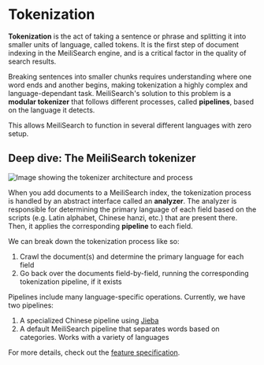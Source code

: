 # Tokenization

**Tokenization** is the act of taking a sentence or phrase and splitting it into smaller units of language, called tokens. It is the first step of document indexing in the MeiliSearch engine, and is a critical factor in the quality of search results.

Breaking sentences into smaller chunks requires understanding where one word ends and another begins, making tokenization a highly complex and language-dependant task. MeiliSearch's solution to this problem is a **modular tokenizer** that follows different processes, called **pipelines**, based on the language it detects.

This allows MeiliSearch to function in several different languages with zero setup.

## Deep dive: The MeiliSearch tokenizer

![Image showing the tokenizer architecture and process](https://user-images.githubusercontent.com/6482087/102896344-8560d200-4466-11eb-8cfe-b4ae8741093b.jpg)

When you add documents to a MeiliSearch index, the tokenization process is handled by an abstract interface called an **analyzer**. The analyzer is responsible for determining the primary language of each field based on the scripts (e.g. Latin alphabet, Chinese hanzi, etc.) that are present there. Then, it applies the corresponding **pipeline** to each field.

We can break down the tokenization process like so:

1. Crawl the document(s) and determine the primary language for each field
2. Go back over the documents field-by-field, running the corresponding tokenization pipeline, if it exists

Pipelines include many language-specific operations. Currently, we have two pipelines:

1. A specialized Chinese pipeline using [Jieba](https://github.com/messense/jieba-rs)
2. A default MeiliSearch pipeline that separates words based on categories. Works with a variety of languages

For more details, check out the [feature specification](https://github.com/meilisearch/specifications/blob/master/text/0001-script-based-tokenizer.md).
